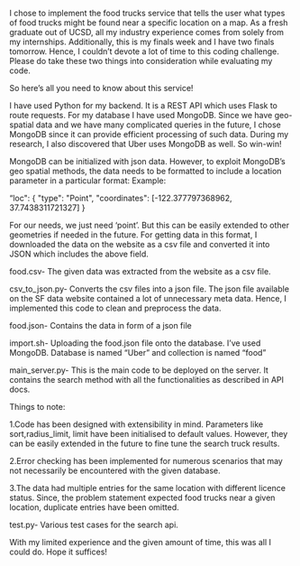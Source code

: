I chose to implement the food trucks service that tells the user what types of food trucks might be found near a specific location on a map. As a fresh graduate out of UCSD, all my industry experience comes from solely from my internships. Additionally, this is my finals week and I have two finals tomorrow. Hence, I couldn’t devote a lot of time to this coding challenge.  Please do take these two things into consideration while evaluating my code.

So here’s all you need to know about this service!

I have used Python for my backend. It is a REST API which uses Flask to route requests. For my database I have used MongoDB. Since we have geo-spatial data and we have many complicated queries in the future, I chose MongoDB since it can provide efficient processing of such data. During my research, I also discovered that Uber uses MongoDB as well. So win-win!

MongoDB can be initialized with json data. However, to exploit MongoDB’s geo spatial methods, the data needs to be formatted to include a location parameter in a particular format:
Example:

“loc": {
"type": "Point", 
"coordinates": [-122.377797368962, 37.7438311721327]
}

For our needs, we just need ‘point’. But this can be easily extended to other geometries if needed in the future. For getting data in this format, I downloaded the data on the website as a csv file and converted it into JSON which includes the above field.

food.csv- The given data was extracted from the website as a csv file. 

csv_to_json.py- Converts the csv files into a json file. The json file available on the SF data website contained a lot of unnecessary meta data. Hence, I implemented this code to clean and preprocess the data.

food.json- Contains the data in form of a json file

import.sh- Uploading the food.json file onto the database. I’ve used MongoDB. Database is named “Uber” and collection is named “food”

main_server.py- This is the main code to be deployed on the server. It contains the search method with all the functionalities as described in API docs.

Things to note:

1.Code has been designed with extensibility in mind. Parameters like sort,radius_limit, limit have been initialised to default values. However, they can be easily extended in the future to fine tune the search truck results.

2.Error checking has been implemented for numerous scenarios that may not necessarily be encountered with the given database.

3.The data had multiple entries for the same location with different licence status. Since, the problem statement expected food trucks near a given location, duplicate entries have been omitted.

test.py- Various test cases for the search api.


With my limited experience and the given amount of time, this was all I could do. Hope it suffices!


